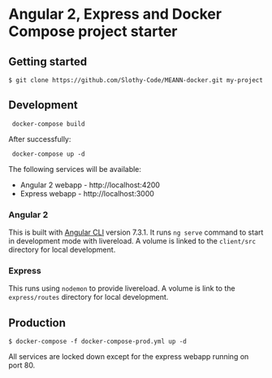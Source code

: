# Angular 2, Express and Docker Compose project starter

## Getting started

    $ git clone https://github.com/Slothy-Code/MEANN-docker.git my-project

## Development

     docker-compose build

After successfully:
    
     docker-compose up -d

The following services will be available:

* Angular 2 webapp - http://localhost:4200
* Express webapp - http://localhost:3000

### Angular 2

This is built with [Angular CLI](https://github.com/angular/angular-cli) version 7.3.1. It runs `ng serve` command to start in development mode with livereload. 
A volume is linked to the `client/src` directory for local development.

### Express

This runs using `nodemon` to provide livereload. A volume is link to the `express/routes` directory for local development.

## Production

    $ docker-compose -f docker-compose-prod.yml up -d

All services are locked down except for the express webapp running on port 80.
